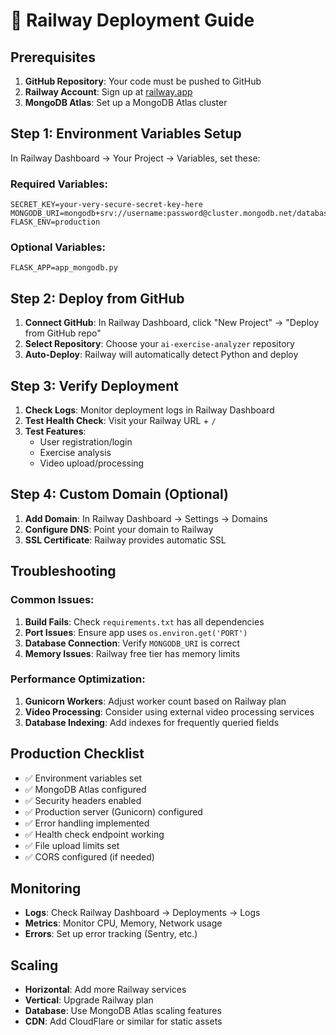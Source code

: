 # 🚀 Railway Deployment Guide

## Prerequisites
1. **GitHub Repository**: Your code must be pushed to GitHub
2. **Railway Account**: Sign up at [railway.app](https://railway.app)
3. **MongoDB Atlas**: Set up a MongoDB Atlas cluster

## Step 1: Environment Variables Setup

In Railway Dashboard → Your Project → Variables, set these:

### Required Variables:
```
SECRET_KEY=your-very-secure-secret-key-here
MONGODB_URI=mongodb+srv://username:password@cluster.mongodb.net/database_name
FLASK_ENV=production
```

### Optional Variables:
```
FLASK_APP=app_mongodb.py
```

## Step 2: Deploy from GitHub

1. **Connect GitHub**: In Railway Dashboard, click "New Project" → "Deploy from GitHub repo"
2. **Select Repository**: Choose your `ai-exercise-analyzer` repository
3. **Auto-Deploy**: Railway will automatically detect Python and deploy

## Step 3: Verify Deployment

1. **Check Logs**: Monitor deployment logs in Railway Dashboard
2. **Test Health Check**: Visit your Railway URL + `/`
3. **Test Features**: 
   - User registration/login
   - Exercise analysis
   - Video upload/processing

## Step 4: Custom Domain (Optional)

1. **Add Domain**: In Railway Dashboard → Settings → Domains
2. **Configure DNS**: Point your domain to Railway
3. **SSL Certificate**: Railway provides automatic SSL

## Troubleshooting

### Common Issues:

1. **Build Fails**: Check `requirements.txt` has all dependencies
2. **Port Issues**: Ensure app uses `os.environ.get('PORT')`
3. **Database Connection**: Verify `MONGODB_URI` is correct
4. **Memory Issues**: Railway free tier has memory limits

### Performance Optimization:

1. **Gunicorn Workers**: Adjust worker count based on Railway plan
2. **Video Processing**: Consider using external video processing services
3. **Database Indexing**: Add indexes for frequently queried fields

## Production Checklist

- ✅ Environment variables set
- ✅ MongoDB Atlas configured
- ✅ Security headers enabled
- ✅ Production server (Gunicorn) configured
- ✅ Error handling implemented
- ✅ Health check endpoint working
- ✅ File upload limits set
- ✅ CORS configured (if needed)

## Monitoring

- **Logs**: Check Railway Dashboard → Deployments → Logs
- **Metrics**: Monitor CPU, Memory, Network usage
- **Errors**: Set up error tracking (Sentry, etc.)

## Scaling

- **Horizontal**: Add more Railway services
- **Vertical**: Upgrade Railway plan
- **Database**: Use MongoDB Atlas scaling features
- **CDN**: Add CloudFlare or similar for static assets

